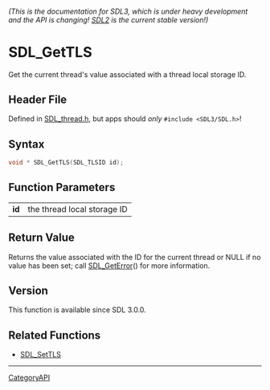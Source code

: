 ###### (This is the documentation for SDL3, which is under heavy development and the API is changing! [SDL2](https://wiki.libsdl.org/SDL2/) is the current stable version!)
# SDL_GetTLS

Get the current thread's value associated with a thread local storage ID.

## Header File

Defined in [SDL_thread.h](https://github.com/libsdl-org/SDL/blob/main/include/SDL3/SDL_thread.h), but apps should _only_ `#include <SDL3/SDL.h>`!

## Syntax

```c
void * SDL_GetTLS(SDL_TLSID id);

```

## Function Parameters

|            |                             |
| ---------- | --------------------------- |
| **id**     | the thread local storage ID |

## Return Value

Returns the value associated with the ID for the current thread or NULL if
no value has been set; call [SDL_GetError](SDL_GetError)() for more
information.

## Version

This function is available since SDL 3.0.0.

## Related Functions

* [SDL_SetTLS](SDL_SetTLS)

----
[CategoryAPI](CategoryAPI)

